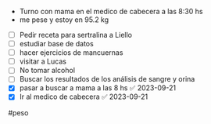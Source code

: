 - Turno con mama en el medico de cabecera a las 8:30 hs
- me pese y estoy en 95.2 kg

- [ ] Pedir receta para sertralina a Liello
- [ ] estudiar base de datos
- [ ] hacer ejercicios de mancuernas
- [ ] visitar a Lucas
- [ ] No tomar alcohol
- [ ] Buscar los resultados de los análisis de sangre y orina 
- [x] pasar a buscar a mama a las 8 hs ✅ 2023-09-21
- [x] Ir al medico de cabecera ✅ 2023-09-21

#peso 